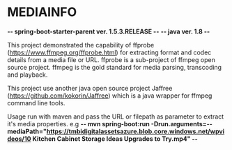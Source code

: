 # MEDIAINFO
**-- spring-boot-starter-parent ver. 1.5.3.RELEASE --**
**-- java ver. 1.8 --**

This project demonstrated the capability of ffprobe (https://www.ffmpeg.org/ffprobe.html) for extracting format and codec details from a media file or URL.
ffprobe is a sub-project of ffmpeg open source project. ffmpeg is the gold standard for media parsing, transcoding and playback.

This project use another java open source project Jaffree (https://github.com/kokorin/Jaffree) which is a java wrapper for ffmpeg command line tools.

Usage
run with maven and pass the URL or filepath as parameter to extract it's media properties.
e.g **-- mvn spring-boot:run -Drun.arguments=--mediaPath="https://tmbidigitalassetsazure.blob.core.windows.net/wpvideos/10 Kitchen Cabinet Storage Ideas Upgrades to Try.mp4" --**

